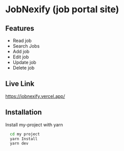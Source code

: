 # JobNexify (job portal site)



## Features

- Read job
- Search Jobs
- Add job
- Edit job
- Update job
- Delete job

## Live Link
https://jobnexify.vercel.app/

## Installation

Install my-project with yarn
```bash
  cd my project
  yarn Install
  yarn dev
```
    

